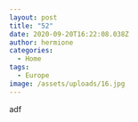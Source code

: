 ```yaml
---
layout: post
title: "52"
date: 2020-09-20T16:22:08.038Z
author: hermione
categories:
  - Home
tags:
  - Europe
image: /assets/uploads/16.jpg
---
```

adf